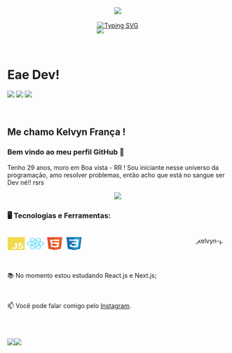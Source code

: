 <div align="center">
<img src="https://i.imgur.com/5hIUH3A.png">
 
[![Typing SVG](https://readme-typing-svg.herokuapp.com?duration=3000&color=E85C7E&background=FF000000&center=true&lines=++++++++++++++++++++++Eae+Dev!;Bem+vindo+ao+meu+perfil+GitHub)](https://git.io/typing-svg)

  </div>
  
<img align="right" width="300px" style="margin-top:-20px" src="https://i.imgur.com/HvgVwlK.png">

</br>
</br>

<div dsplay="inline-block">
 
 <h1 align="left">Eae Dev!</h1>
  <a href="https://instagram.com/kelvyn7franca" target="_blank"><img src="https://img.shields.io/badge/-Instagram-%23E4405F?style=for-the-badge&logo=instagram&logoColor=white" target="_blank"></a>
  <a href = "mailto:kelvynfranca@live.com"><img src="https://img.shields.io/badge/-Gmail-%23333?style=for-the-badge&logo=gmail&logoColor=white" target="_blank"></a>
  <a href="www.linkedin.com/in/kelvyn-frança-72a815228" target="_blank"><img src="https://img.shields.io/badge/-LinkedIn-%230077B5?style=for-the-badge&logo=linkedin&logoColor=white" target="_blank"></a> 
</div>





</br>
</br>

## Me chamo Kelvyn França ! 
### Bem vindo ao meu perfil GitHub 👋

Tenho 29 anos, moro em Boa vista - RR ! Sou iniciante nesse universo da programação, amo resolver problemas, então acho que está no sangue ser Dev né!! rsrs

<p align="center">
  <img src="https://super.abril.com.br/wp-content/uploads/2016/09/super_imggato_digitando_0.gif" width="350">
</p>

### 🖥️ Tecnologias e Ferramentas: 
<div style="display: inline_block"><br>
  <img align="center" alt="kelvyn-Js" height="30" width="40" src="https://raw.githubusercontent.com/devicons/devicon/master/icons/javascript/javascript-plain.svg">
  <img align="center" alt="kelvyn-React" height="30" width="40" src="https://raw.githubusercontent.com/devicons/devicon/master/icons/react/react-original.svg">
  <img align="center" alt="kelvyn-HTML" height="30" width="40" src="https://raw.githubusercontent.com/devicons/devicon/master/icons/html5/html5-original.svg">
  <img align="center" alt="kelvyn-CSS" height="30" width="40" src="https://raw.githubusercontent.com/devicons/devicon/master/icons/css3/css3-original.svg">
  

  <img align="right" alt="kelvyn-pic" height="250" style="border-radius:200px;" src="https://i.imgur.com/i76agtW.png">
</div>


</br>
</br>
<div display="inline-block">
 <p align="left">📚 No momento estou estudando React.js e Next.js;</p>
</div>



</br>

📫 Você pode falar comigo pelo [Instagram](https://www.instagram.com/kelvyn7franca).

</br>


##
<a href="https://www.adamalston.com/"><img height="137px" src="https://github-readme-stats.vercel.app/api?username=akelvynfranca&hide_title=true&hide_border=true&show_icons=true&include_all_commits=true&count_private=true&line_height=21&text_color=000&icon_color=000&bg_color=0,ea6161,ffc64d,fffc4d,52fa5a&theme=graywhite" /><!-- wi*quL3fcV --><img height="137px" src="https://github-readme-stats.vercel.app/api/top-langs/?username=kelvynfranca&hide=html&hide_title=true&hide_border=true&layout=compact&langs_count=6&exclude_repo=comp426,Redventures-Movie-Quotes&text_color=000&icon_color=fff&bg_color=0,52fa5a,4dfcff,c64dff&theme=graywhite" /></a>
